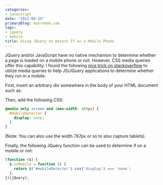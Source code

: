 ```yaml
---
categories:
- javascript
date: "2012-08-29"
primaryBlog: maxrohde.com
tags:
- jquery
- mobile
title: Using JQuery to Detect If on a Mobile Phone
---
```


JQuery and/or JavaScript have no native mechanism to determine whether a page is loaded on a mobile phone or not. However, CSS media queries offer this capability. I found the following [nice trick on stackoverflow](http://stackoverflow.com/a/10364620/270662) to utilize media queries to help JS/JQuery applications to determine whether they run in a mobile.

First, insert an arbitrary div somewhere in the body of your HTML document such as:

<div id="mobileDetector"></div>

Then, add the following CSS:

```css
@media only screen and (max-width: 480px) {
  #mobileDetector {
    display: none;
  }
}
```

(Note: You can also use the width 767px or so to also capture tablets).

Finally, the following JQuery function can be used to determine if on a mobile or not:

```javascript
(function ($) {
  $.isMobile = function () {
    return $('#mobileDetector').css('display') === 'none';
  };
})(jQuery);
```